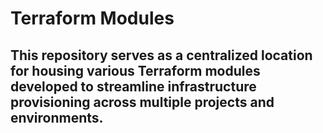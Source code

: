 <!DOCTYPE html>
<html lang="en">

<body>
  <h1>Terraform Modules</h1>
  <h2>This repository serves as a centralized location for housing various Terraform modules developed to streamline infrastructure provisioning across multiple projects and environments.</h2>
</body>
